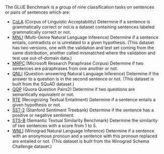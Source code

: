 The GLUE Benchmark is a group of nine classification tasks on sentences or pairs of sentences which are:

- [CoLA](https://nyu-mll.github.io/CoLA/) (Corpus of Linguistic Acceptability) Determine if a sentence is grammatically correct or not.is a  dataset containing sentences labeled grammatically correct or not.
- [MNLI](https://arxiv.org/abs/1704.05426) (Multi-Genre Natural Language Inference) Determine if a sentence entails, contradicts or is unrelated to a given hypothesis. (This dataset has two versions, one with the validation and test set coming from the same distribution, another called mismatched where the validation and test use out-of-domain data.)
- [MRPC](https://www.microsoft.com/en-us/download/details.aspx?id=52398) (Microsoft Research Paraphrase Corpus) Determine if two sentences are paraphrases from one another or not.
- [QNLI](https://rajpurkar.github.io/SQuAD-explorer/) (Question-answering Natural Language Inference) Determine if the answer to a question is in the second sentence or not. (This dataset is built from the SQuAD dataset.)
- [QQP](https://data.quora.com/First-Quora-Dataset-Release-Question-Pairs) (Quora Question Pairs2) Determine if two questions are semantically equivalent or not.
- [RTE](https://aclweb.org/aclwiki/Recognizing_Textual_Entailment) (Recognizing Textual Entailment) Determine if a sentence entails a given hypothesis or not.
- [SST-2](https://nlp.stanford.edu/sentiment/index.html) (Stanford Sentiment Treebank) Determine if the sentence has a positive or negative sentiment.
- [STS-B](http://ixa2.si.ehu.es/stswiki/index.php/STSbenchmark) (Semantic Textual Similarity Benchmark) Determine the similarity of two sentences with a score from 1 to 5.
- [WNLI](https://cs.nyu.edu/faculty/davise/papers/WinogradSchemas/WS.html) (Winograd Natural Language Inference) Determine if a sentence with an anonymous pronoun and a sentence with this pronoun replaced are entailed or not. (This dataset is built from the Winograd Schema Challenge dataset.)
